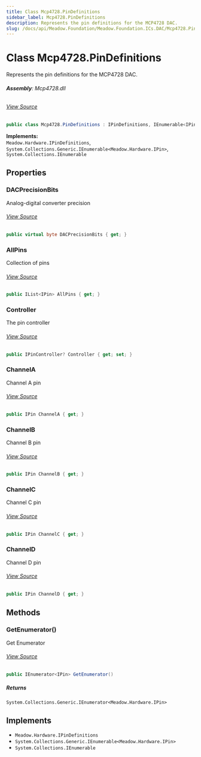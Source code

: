 ```yaml
---
title: Class Mcp4728.PinDefinitions
sidebar_label: Mcp4728.PinDefinitions
description: Represents the pin definitions for the MCP4728 DAC.
slug: /docs/api/Meadow.Foundation/Meadow.Foundation.ICs.DAC/Mcp4728.PinDefinitions
---
```

# Class Mcp4728.PinDefinitions
Represents the pin definitions for the MCP4728 DAC.

###### **Assembly**: Mcp4728.dll
###### [View Source](https://github.com/WildernessLabs/Meadow.Foundation.git/blob/develop/Source/Meadow.Foundation.Peripherals/ICs.DAC.Mcp4728/Driver/Mcp4728.cs#L74)
```csharp title="Declaration"
public class Mcp4728.PinDefinitions : IPinDefinitions, IEnumerable<IPin>, IEnumerable
```
**Implements:**  
`Meadow.Hardware.IPinDefinitions`, `System.Collections.Generic.IEnumerable<Meadow.Hardware.IPin>`, `System.Collections.IEnumerable`

## Properties
### DACPrecisionBits
Analog-digital converter precision
###### [View Source](https://github.com/WildernessLabs/Meadow.Foundation.git/blob/develop/Source/Meadow.Foundation.Peripherals/ICs.DAC.Mcp4728/Driver/Mcp4728.cs#L79)
```csharp title="Declaration"
public virtual byte DACPrecisionBits { get; }
```
### AllPins
Collection of pins
###### [View Source](https://github.com/WildernessLabs/Meadow.Foundation.git/blob/develop/Source/Meadow.Foundation.Peripherals/ICs.DAC.Mcp4728/Driver/Mcp4728.cs#L84)
```csharp title="Declaration"
public IList<IPin> AllPins { get; }
```
### Controller
The pin controller
###### [View Source](https://github.com/WildernessLabs/Meadow.Foundation.git/blob/develop/Source/Meadow.Foundation.Peripherals/ICs.DAC.Mcp4728/Driver/Mcp4728.cs#L89)
```csharp title="Declaration"
public IPinController? Controller { get; set; }
```
### ChannelA
Channel A pin
###### [View Source](https://github.com/WildernessLabs/Meadow.Foundation.git/blob/develop/Source/Meadow.Foundation.Peripherals/ICs.DAC.Mcp4728/Driver/Mcp4728.cs#L102)
```csharp title="Declaration"
public IPin ChannelA { get; }
```
### ChannelB
Channel B pin
###### [View Source](https://github.com/WildernessLabs/Meadow.Foundation.git/blob/develop/Source/Meadow.Foundation.Peripherals/ICs.DAC.Mcp4728/Driver/Mcp4728.cs#L114)
```csharp title="Declaration"
public IPin ChannelB { get; }
```
### ChannelC
Channel C pin
###### [View Source](https://github.com/WildernessLabs/Meadow.Foundation.git/blob/develop/Source/Meadow.Foundation.Peripherals/ICs.DAC.Mcp4728/Driver/Mcp4728.cs#L126)
```csharp title="Declaration"
public IPin ChannelC { get; }
```
### ChannelD
Channel D pin
###### [View Source](https://github.com/WildernessLabs/Meadow.Foundation.git/blob/develop/Source/Meadow.Foundation.Peripherals/ICs.DAC.Mcp4728/Driver/Mcp4728.cs#L138)
```csharp title="Declaration"
public IPin ChannelD { get; }
```
## Methods
### GetEnumerator()
Get Enumerator
###### [View Source](https://github.com/WildernessLabs/Meadow.Foundation.git/blob/develop/Source/Meadow.Foundation.Peripherals/ICs.DAC.Mcp4728/Driver/Mcp4728.cs#L150)
```csharp title="Declaration"
public IEnumerator<IPin> GetEnumerator()
```

##### Returns

`System.Collections.Generic.IEnumerator<Meadow.Hardware.IPin>`

## Implements

* `Meadow.Hardware.IPinDefinitions`
* `System.Collections.Generic.IEnumerable<Meadow.Hardware.IPin>`
* `System.Collections.IEnumerable`
